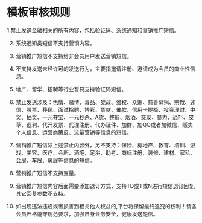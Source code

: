 # 模板审核规则

1.禁止发送金融相关的所有内容，包括验证码、系统通知和营销推广短信。

2. 系统通知类短信不支持营销内容。

3. 营销推广短信不支持给非会员用户发送营销短信。

4. 不支持发送未经许可的发送行为，主要指邀请注册、邀请成为会员的商业性信息。

5. 地产、留学、招聘等行业暂只支持验证码短信。

6. 禁止发送涉及：色情、赌博、毒品、党政、维权、众筹、慈善募捐、宗教、迷信、股票、移民、面试招聘、博彩、贷款、催款、信用卡提额、投资理财、中奖、抽奖、一元夺宝、一元秒杀、A货、整形、烟酒、交友、暴力、恐吓、皮草、返利、代开发票、代理注册、代办证件、加群、加QQ或者加微信、贩卖个人信息、运营商策反、流量营销等信息的短信。

7. 营销推广短信除上述禁止内容外，另不支持：保险、房地产、教育、培训、游戏、美容、医疗、会所、酒吧、足浴、助考、商标注册、装修、建材、家私、会展、车展、房展等信息的短信。

8. 营销推广短信不支持变量。

9. 营销推广短信内容后面需要添加退订方式，支持TD或T或N进行短信退订回复,其它回复参数不支持。

10. 如出现违法违规或者损害到相关他人权益的,平台将保留最终追究的权利！请各会员严格遵守规范要求，加强自身业务安全，健康发送短信。